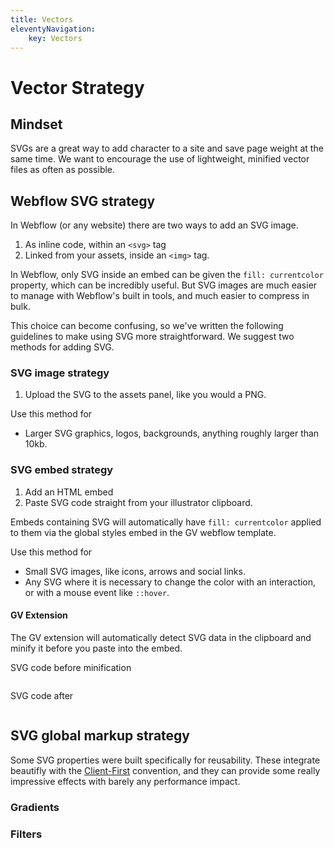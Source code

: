 ```yaml
---
title: Vectors
eleventyNavigation:
    key: Vectors
---
```


# Vector Strategy

## Mindset

SVGs are a great way to add character to a site and save page weight at the same
time. We want to encourage the use of lightweight, minified vector files as
often as possible.

## Webflow SVG strategy

In Webflow (or any website) there are two ways to add an SVG image.

1.  As inline code, within an `<svg>` tag
2.  Linked from your assets, inside an `<img>` tag.

In Webflow, only SVG inside an embed can be given the `fill: currentcolor`
property, which can be incredibly useful. But SVG images are much easier to
manage with Webflow's built in tools, and much easier to compress in bulk.

This choice can become confusing, so we've written the following guidelines to
make using SVG more straightforward. We suggest two methods for adding SVG.

### SVG image strategy

1. Upload the SVG to the assets panel, like you would a PNG.

Use this method for

-   Larger SVG graphics, logos, backgrounds, anything roughly larger than 10kb.

### SVG embed strategy

1. Add an HTML embed
2. Paste SVG code straight from your illustrator clipboard.

Embeds containing SVG will automatically have `fill: currentcolor` applied to
them via the global styles embed in the GV webflow template.

Use this method for

-   Small SVG images, like icons, arrows and social links.
-   Any SVG where it is necessary to change the color with an interaction, or
    with a mouse event like `::hover`.

#### GV Extension

The GV extension will automatically detect SVG data in the clipboard and minify
it before you paste into the embed.

SVG code before minification

```

```

SVG code after

```

```

## SVG global markup strategy

Some SVG properties were built specifically for reusability. These integrate
beautifly with the [Client-First]() convention, and they can provide some really
impressive effects with barely any performance impact.

### Gradients

### Filters
